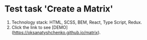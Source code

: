 # Test task 'Create a Matrix'

1. Technology stack: HTML, SCSS, BEM, React, Type Script, Redux.
2. Click the link to see [DEMO] (https://oksanatyshchenko.github.io/matrix).